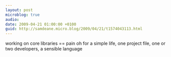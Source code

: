 ```yaml
---
layout: post
microblog: true
audio: 
date: 2009-04-21 01:00:00 +0100
guid: http://samdeane.micro.blog/2009/04/21/t1574043113.html
---
```

working on core libraries == pain
oh for a simple life, one project file, one or two developers, a sensible language
